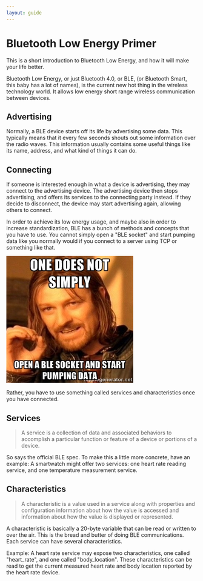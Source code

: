 ```yaml
---
layout: guide
---
```


# Bluetooth Low Energy Primer

This is a short introduction to Bluetooth Low Energy, and how it will make your life better.

Bluetooth Low Energy, or just Bluetooth 4.0, or BLE, (or Bluetooth Smart, this baby has a lot of names), is the current new hot thing in the wireless technology world.
It allows low energy short range wireless communication between devices.

## Advertising

Normally, a BLE device starts off its life by advertising some data.
This typically means that it every few seconds shouts out some information over the radio waves.
This information usually contains some useful things like its name, address, and what kind of things it can do.

## Connecting

If someone is interested enough in what a device is advertising, they may connect to the advertising device.
The advertising device then stops advertising, and offers its services to the connecting party instead.
If they decide to disconnect, the device may start advertising again, allowing others to connect.

In order to achieve its low energy usage, and maybe also in order to increase standardization, BLE has a bunch of methods and concepts that you have to use.
You cannot simply open a "BLE socket" and start pumping data like you normally would if you connect to a server using TCP or something like that.

![](/images/ble-guide-simply.jpg)

Rather, you have to use something called services and characteristics once you have connected.

## Services

> A service is a collection of data and associated behaviors to accomplish a particular function or feature of a device or portions of a device.

So says the official BLE spec.
To make this a little more concrete, have an example: A smartwatch might offer two services: one heart rate reading service, and one temperature measurement service.

## Characteristics

> A characteristic is a value used in a service along with properties and configuration information about how the value is accessed and information about how the value is displayed or represented.

A characteristic is basically a 20-byte variable that can be read or written to over the air.
This is the bread and butter of doing BLE communications.
Each service can have several characteristics.

Example: A heart rate service may expose two characteristics, one called "heart_rate", and one called "body_location".
These characteristics can be read to get the current measured heart rate and body location reported by the heart rate device.
